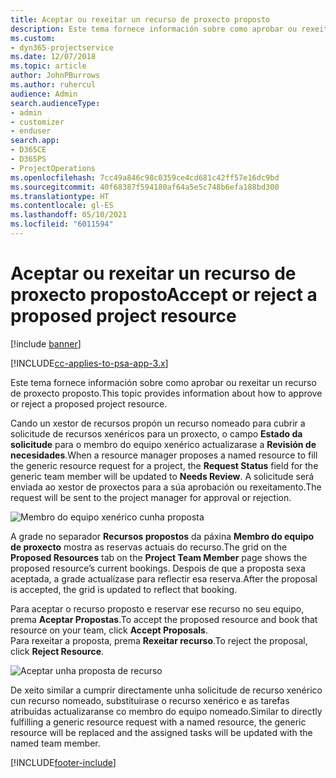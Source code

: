 ```yaml
---
title: Aceptar ou rexeitar un recurso de proxecto proposto
description: Este tema fornece información sobre como aprobar ou rexeitar un recurso de proxecto proposto.
ms.custom:
- dyn365-projectservice
ms.date: 12/07/2018
ms.topic: article
author: JohnPBurrows
ms.author: ruhercul
audience: Admin
search.audienceType:
- admin
- customizer
- enduser
search.app:
- D365CE
- D365PS
- ProjectOperations
ms.openlocfilehash: 7cc49a846c98c0359ce4cd681c42ff57e16dc9bd
ms.sourcegitcommit: 40f68387f594180af64a5e5c748b6efa188bd300
ms.translationtype: HT
ms.contentlocale: gl-ES
ms.lasthandoff: 05/10/2021
ms.locfileid: "6011594"
---
```

# <a name="accept-or-reject-a-proposed-project-resource"></a><span data-ttu-id="b9c2d-103">Aceptar ou rexeitar un recurso de proxecto proposto</span><span class="sxs-lookup"><span data-stu-id="b9c2d-103">Accept or reject a proposed project resource</span></span>

[!include [banner](../includes/psa-now-project-operations.md)]

[!INCLUDE[cc-applies-to-psa-app-3.x](../includes/cc-applies-to-psa-app-3x.md)]

<span data-ttu-id="b9c2d-104">Este tema fornece información sobre como aprobar ou rexeitar un recurso de proxecto proposto.</span><span class="sxs-lookup"><span data-stu-id="b9c2d-104">This topic provides information about how to approve or reject a proposed project resource.</span></span>

<span data-ttu-id="b9c2d-105">Cando un xestor de recursos propón un recurso nomeado para cubrir a solicitude de recursos xenéricos para un proxecto, o campo **Estado da solicitude** para o membro do equipo xenérico actualizarase a **Revisión de necesidades**.</span><span class="sxs-lookup"><span data-stu-id="b9c2d-105">When a resource manager proposes a named resource to fill the generic resource request for a project, the **Request Status** field for the generic team member will be updated to **Needs Review**.</span></span> <span data-ttu-id="b9c2d-106">A solicitude será enviada ao xestor de proxectos para a súa aprobación ou rexeitamento.</span><span class="sxs-lookup"><span data-stu-id="b9c2d-106">The request will be sent to the project manager for approval or rejection.</span></span>

![Membro do equipo xenérico cunha proposta](media/RM-how-to-19.png)

<span data-ttu-id="b9c2d-108">A grade no separador **Recursos propostos** da páxina **Membro do equipo de proxecto** mostra as reservas actuais do recurso.</span><span class="sxs-lookup"><span data-stu-id="b9c2d-108">The grid on the **Proposed Resources** tab on the **Project Team Member** page shows the proposed resource’s current bookings.</span></span> <span data-ttu-id="b9c2d-109">Despois de que a proposta sexa aceptada, a grade actualízase para reflectir esa reserva.</span><span class="sxs-lookup"><span data-stu-id="b9c2d-109">After the proposal is accepted, the grid is updated to reflect that booking.</span></span> 

<span data-ttu-id="b9c2d-110">Para aceptar o recurso proposto e reservar ese recurso no seu equipo, prema **Aceptar Propostas**.</span><span class="sxs-lookup"><span data-stu-id="b9c2d-110">To accept the proposed resource and book that resource on your team, click **Accept Proposals**.</span></span>  
<span data-ttu-id="b9c2d-111">Para rexeitar a proposta, prema **Rexeitar recurso**.</span><span class="sxs-lookup"><span data-stu-id="b9c2d-111">To reject the proposal, click **Reject Resource**.</span></span>

![Aceptar unha proposta de recurso](media/RM-how-to-20.png) 

<span data-ttu-id="b9c2d-113">De xeito similar a cumprir directamente unha solicitude de recurso xenérico cun recurso nomeado, substituirase o recurso xenérico e as tarefas atribuídas actualizaranse co membro do equipo nomeado.</span><span class="sxs-lookup"><span data-stu-id="b9c2d-113">Similar to directly fulfilling a generic resource request with a named resource, the generic resource will be replaced and the assigned tasks will be updated with the named team member.</span></span>


[!INCLUDE[footer-include](../includes/footer-banner.md)]